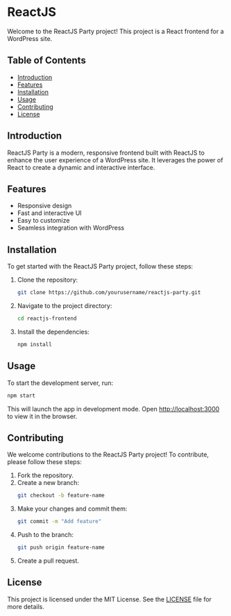 # ReactJS

Welcome to the ReactJS Party project! This project is a React frontend for a WordPress site.

## Table of Contents

- [Introduction](#introduction)
- [Features](#features)
- [Installation](#installation)
- [Usage](#usage)
- [Contributing](#contributing)
- [License](#license)

## Introduction

ReactJS Party is a modern, responsive frontend built with ReactJS to enhance the user experience of a WordPress site. It leverages the power of React to create a dynamic and interactive interface.

## Features

- Responsive design
- Fast and interactive UI
- Easy to customize
- Seamless integration with WordPress

## Installation

To get started with the ReactJS Party project, follow these steps:

1. Clone the repository:
    ```bash
    git clone https://github.com/yourusername/reactjs-party.git
    ```
2. Navigate to the project directory:
    ```bash
    cd reactjs-frontend
    ```
3. Install the dependencies:
    ```bash
    npm install
    ```

## Usage

To start the development server, run:
```bash
npm start
```
This will launch the app in development mode. Open [http://localhost:3000](http://localhost:3000) to view it in the browser.

## Contributing

We welcome contributions to the ReactJS Party project! To contribute, please follow these steps:

1. Fork the repository.
2. Create a new branch:
    ```bash
    git checkout -b feature-name
    ```
3. Make your changes and commit them:
    ```bash
    git commit -m "Add feature"
    ```
4. Push to the branch:
    ```bash
    git push origin feature-name
    ```
5. Create a pull request.

## License

This project is licensed under the MIT License. See the [LICENSE](LICENSE) file for more details.
